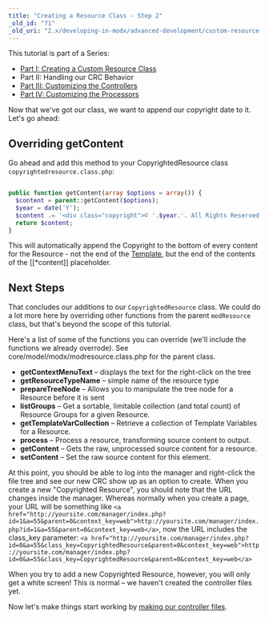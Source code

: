 ```yaml
---
title: "Creating a Resource Class - Step 2"
_old_id: "71"
_old_uri: "2.x/developing-in-modx/advanced-development/custom-resource-classes/creating-a-resource-class/creating-a-resource-class-step-2"
---
```


 This tutorial is part of a Series:

- [Part I: Creating a Custom Resource Class](developing-in-modx/advanced-development/custom-resource-classes/creating-a-resource-class "Creating a Resource Class")
- Part II: Handling our CRC Behavior
- [Part III: Customizing the Controllers](developing-in-modx/advanced-development/custom-resource-classes/creating-a-resource-class/creating-a-resource-class-step-3 "Creating a Resource Class - Step 3")
- [Part IV: Customizing the Processors](developing-in-modx/advanced-development/custom-resource-classes/creating-a-resource-class/creating-a-resource-class-step-4 "Creating a Resource Class - Step 4")
 


 

 Now that we've got our class, we want to append our copyright date to it. Let's go ahead:

## Overriding getContent

 Go ahead and add this method to your CopyrightedResource class `copyrightedresource.class.php`:

 ``` php 

public function getContent(array $options = array()) {
   $content = parent::getContent($options);
   $year = date('Y');
   $content .= '<div class="copyright">© '.$year.'. All Rights Reserved.</div>';
   return $content;
}

```

 This will automatically append the Copyright to the bottom of every content for the Resource - not the end of the [Template](making-sites-with-modx/structuring-your-site/templates "Templates"), but the end of the contents of the \[\[\*content\]\] placeholder.

## Next Steps

 That concludes our additions to our `CopyrightedResource` class. We could do a lot more here by overriding other functions from the parent `modResource` class, but that's beyond the scope of this tutorial.

 Here's a list of some of the functions you can override (we'll include the functions we already overrode). See core/model/modx/modresource.class.php for the parent class.

- **getContextMenuText** – displays the text for the right-click on the tree
- **getResourceTypeName** – simple name of the resource type
- **prepareTreeNode** – Allows you to manipulate the tree node for a Resource before it is sent
- **listGroups** – Get a sortable, limitable collection (and total count) of Resource Groups for a given Resource.
- **getTemplateVarCollection** – Retrieve a collection of Template Variables for a Resource.
- **process** – Process a resource, transforming source content to output.
- **getContent** – Gets the raw, unprocessed source content for a resource.
- **setContent** – Set the raw source content for this element.

 At this point, you should be able to log into the manager and right-click the file tree and see our new CRC show up as an option to create. When you create a new "Copyrighted Resource", you should note that the URL changes inside the manager. Whereas normally when you create a page, your URL will be something like `<a href="http://yoursite.com/manager/index.php?id=1&a=55&parent=0&context_key=web">http://yoursite.com/manager/index.php?id=1&a=55&parent=0&context_key=web</a>`, now the URL includes the class\_key parameter: `<a href="http://yoursite.com/manager/index.php?id=0&a=55&class_key=CopyrightedResource&parent=0&context_key=web">http://yoursite.com/manager/index.php?id=0&a=55&class_key=CopyrightedResource&parent=0&context_key=web</a>`

 When you try to add a new Copyrighted Resource, however, you will only get a white screen! This is normal – we haven't created the controller files yet. 

 Now let's make things start working by [making our controller files](developing-in-modx/advanced-development/custom-resource-classes/creating-a-resource-class/creating-a-resource-class-step-3 "Creating a Resource Class - Step 3").